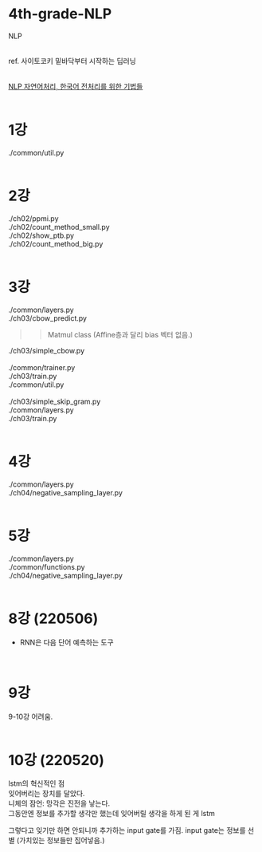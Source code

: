 # 4th-grade-NLP
NLP <br>
<br>

ref. 사이토코키 밑바닥부터 시작하는 딥러닝 <br>
<br>

[NLP 자연어처리, 한국어 전처리를 위한 기법들](https://ebbnflow.tistory.com/246) <br>
<br>

# 1강
./common/util.py <br>
<br>

# 2강
./ch02/ppmi.py <br>
./ch02/count_method_small.py <br>
./ch02/show_ptb.py <br>
./ch02/count_method_big.py <br>
<br>

# 3강
./common/layers.py <br>
./ch03/cbow_predict.py <br>
>> Matmul class (Affine층과 달리 bias 벡터 없음.)

./ch03/simple_cbow.py <br>
<br>
./common/trainer.py <br>
./ch03/train.py <br>
./common/util.py <br>
<br>
./ch03/simple_skip_gram.py <br>
./common/layers.py <br>
./ch03/train.py <br>
<br>

# 4강
./common/layers.py <br>
./ch04/negative_sampling_layer.py <br>
<br>

# 5강
./common/layers.py <br>
./common/functions.py <br>
./ch04/negative_sampling_layer.py <br>
<br>

# 8강 (220506)
* RNN은 다음 단어 예측하는 도구 <br>
<br>

# 9강
9-10강 어려움. <br>
<br>

# 10강 (220520)
lstm의 혁신적인 점 <br>
잊어버리는 장치를 달았다. <br>
니체의 잠언: 망각은 진전을 낳는다. <br>
그동안엔 정보를 추가할 생각만 했는데 잊어버릴 생각을 하게 된 게 lstm <br>

그렇다고 잊기만 하면 안되니까 추가하는 input gate를 가짐.
input gate는 정보를 선별 (가치있는 정보들만 집어넣음.)